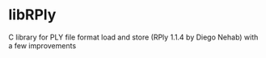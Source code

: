 # libRPly
C library for PLY file format load and store (RPly 1.1.4 by Diego Nehab) with a few improvements

